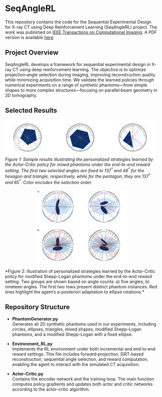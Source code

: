 # SeqAngleRL

This repository contains the code for the Sequential Experimental Design for X-ray CT using Deep Reinforcement Learning (SeqAngleRL) project. The work was published on [IEEE Transactions on Computational Imaging](https://ieeexplore.ieee.org/document/10572344/authors#authors). A PDF version is available [here](https://ir.cwi.nl/pub/34320/34320.pdf).

## Project Overview
SeqAngleRL develops a framework for sequential experimental design in X-ray CT using deep reinforcement learning. The objective is to optimize projection‐angle selection during imaging, improving reconstruction quality while minimizing acquisition time. We validate the learned policies through numerical experiments on a range of synthetic phantoms—from simple shapes to more complex structures—focusing on parallel‐beam geometry in 2D tomography.

## Selected Results

![End-to-end reward performance in mixed phantoms](Images/Mix_results.png)  
*Figure 1: Sample results illustrating the personalized strategies learned by the Actor-Critic policy for mixed phantoms under the end-to-end reward setting. The first two selected angles are fixed to 137<sup>°</sup> and 46<sup>°</sup> for the hexagon and triangle, respectively, while for the pentagon, they are 137<sup>°</sup> and 65<sup>°</sup>. Color encodes the selection order.*

<p align="center">
  <img src="Images/Shepp_fill.png" width="60%"/>
</p>
*Figure 2: Illustration of personalized strategies learned by the Actor-Critic policy for modified Shepp-Logan phantoms under the end-to-end reward setting. Two groups are shown based on angle counts: a) five angles; b) nineteen angles. The first two rows present distinct phantom instances. Red lines highlight the agent’s a-posteriori adaptation to ellipse rotations.*

## Repository Structure
- **PhantomGenerator.py**  
  Generates all 2D synthetic phantoms used in our experiments, including circles, ellipses, triangles, mixed shapes, modified Shepp–Logan phantoms, and a modified Shepp–Logan with a fixed ellipse.

- **Environment_RL.py**  
  Implements the RL environment under both incremental and end‐to‐end reward settings. This file includes forward‐projection, SIRT‐based reconstruction, sequential angle selection, and reward computation, enabling the agent to interact with the simulated CT acquisition.

- **Actor-Critic.py**  
  Contains the encoder network and the training loop. The main function computes policy gradients and updates both actor and critic networks according to the actor–critic algorithm.

